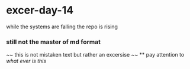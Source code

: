 # excer-day-14
while the systems are falling the repo is rising

### still not the master of md format
~~ this is not mistaken text but rather an excersise ~~
** pay attention to _what ever is this_  